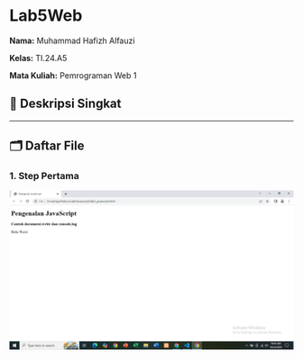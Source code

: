 # Lab5Web
**Nama:** Muhammad Hafizh Alfauzi 

**Kelas:** TI.24.A5  

**Mata Kuliah:** Pemrograman Web 1


## 📘 Deskripsi Singkat

---

## 🗂️ Daftar File

### 1. Step Pertama

 <img src="ssawal.jpeg" alt="List Image">
